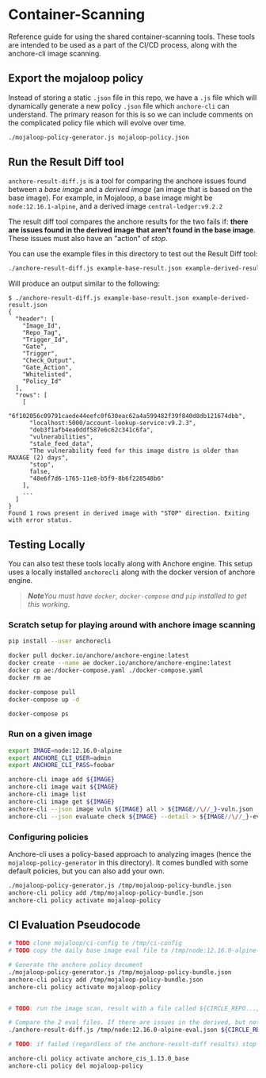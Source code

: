# Container-Scanning

Reference guide for using the shared container-scanning tools. These tools are intended to be used as a part of the CI/CD process, along with the anchore-cli image scanning.

## Export the mojaloop policy

Instead of storing a static `.json` file in this repo, we have a `.js` file which will dynamically generate a new policy `.json` file which `anchore-cli` can understand. The primary reason for this is so we can include comments on the complicated policy file which will evolve over time.

```bash
./mojaloop-policy-generator.js mojaloop-policy.json
```

## Run the Result Diff tool

`anchore-result-diff.js` is a tool for comparing the anchore issues found between a *base image* and a *derived image* (an image that is based on the base image). For example, in Mojaloop, a base image might be `node:12.16.1-alpine`, and a derived image `central-ledger:v9.2.2`

The result diff tool compares the anchore results for the two fails if: **there are issues found in the derived image that aren't found in the base image**. These issues must also have an "action" of *stop*.

You can use the example files in this directory to test out the Result Diff tool:
```bash
./anchore-result-diff.js example-base-result.json example-derived-result.json
```

Will produce an output similar to the following:
```
$ ./anchore-result-diff.js example-base-result.json example-derived-result.json
{
  "header": [
    "Image_Id",
    "Repo_Tag",
    "Trigger_Id",
    "Gate",
    "Trigger",
    "Check_Output",
    "Gate_Action",
    "Whitelisted",
    "Policy_Id"
  ],
  "rows": [
    [
      "6f102056c09791caede44eefc0f630eac62a4a599482f39f840d8db121674dbb",
      "localhost:5000/account-lookup-service:v9.2.3",
      "deb3f1afb4ea0ddf587e6c62c341c6fa",
      "vulnerabilities",
      "stale_feed_data",
      "The vulnerability feed for this image distro is older than MAXAGE (2) days",
      "stop",
      false,
      "48e6f7d6-1765-11e8-b5f9-8b6f228548b6"
    ],
    ...
  ]
}
Found 1 rows present in derived image with "STOP" direction. Exiting with error status.
```

## Testing Locally

You can also test these tools locally along with Anchore engine. 
This setup uses a locally installed `anchorecli` along with the docker version of anchore engine.

> ***Note**You must have `docker`, `docker-compose` and `pip` installed to get this working.*

### Scratch setup for playing around with anchore image scanning

```bash
pip install --user anchorecli

docker pull docker.io/anchore/anchore-engine:latest
docker create --name ae docker.io/anchore/anchore-engine:latest
docker cp ae:/docker-compose.yaml ./docker-compose.yaml
docker rm ae

docker-compose pull
docker-compose up -d

docker-compose ps
```


### Run on a given image
```bash
export IMAGE=node:12.16.0-alpine
export ANCHORE_CLI_USER=admin
export ANCHORE_CLI_PASS=foobar

anchore-cli image add ${IMAGE}
anchore-cli image wait ${IMAGE}
anchore-cli image list
anchore-cli image get ${IMAGE}
anchore-cli --json image vuln ${IMAGE} all > ${IMAGE//\//_}-vuln.json
anchore-cli --json evaluate check ${IMAGE} --detail > ${IMAGE//\//_}-eval.json
```

### Configuring policies

Anchore-cli uses a policy-based approach to analyzing images (hence the `mojaloop-policy-generator` in this directory). It comes bundled with some default policies, but you can also add your own.

```bash
./mojaloop-policy-generator.js /tmp/mojaloop-policy-bundle.json
anchore-cli policy add /tmp/mojaloop-policy-bundle.json
anchore-cli policy activate mojaloop-policy
```


## CI Evaluation Pseudocode
```bash
# TODO clone mojaloop/ci-config to /tmp/ci-config
# TODO copy the daily base image eval file to /tmp/node:12.16.0-alpine-eval.json

# Generate the anchore policy document
./mojaloop-policy-generator.js /tmp/mojaloop-policy-bundle.json
anchore-cli policy add /tmp/mojaloop-policy-bundle.json
anchore-cli policy activate mojaloop-policy


# TODO: run the image scan, result with a file called ${CIRCLE_REPO...}-eval.json

# Compare the 2 eval files. If there are issues in the derived, but not the base, then we have a problem
./anchore-result-diff.js /tmp/node:12.16.0-alpine-eval.json ${CIRCLE_REPO...}-eval.json

# TODO: if failed (regardless of the anchore-result-diff results) stop the build, alert on slack!

anchore-cli policy activate anchore_cis_1.13.0_base
anchore-cli policy del mojaloop-policy

```